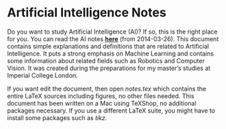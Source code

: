 Artificial Intelligence Notes
=============================

Do you want to study Artificial Intelligence (AI)? If so, this is the right place for you. You can read the AI notes **[here](https://drive.google.com/file/d/0B9Rk7YaGlozGRVV3cW50VUFYRGc/edit?usp=sharing)** (from 2014-03-26). This document contains simple explanations and definitions that are related to Artificial Intelligence. It puts a strong emphasis on Machine Learning and contains some information about related fields such as Robotics and Computer Vision. It was created during the preparations for my master’s studies at Imperial College London.

If you want edit the document, then open *notes.tex* which contains the entire LaTeX sources including figures, no other files needed. This document has been written on a Mac using TeXShop, no additional packages necessary. If you use a different LaTeX suite, you might have to install some packages such as *tikz*.
